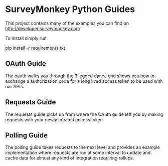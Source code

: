 # SurveyMonkey Python Guides

This project contains many of the examples you can find on http://developer.surveymonkey.com

To install simply run

  pip install -r requirements.txt 

## OAuth Guide

The oauth walks you through the 3 legged dance and shows you how to exchange a authorization code for a long lived
access token to be used with our APIs.

## Requests Guide

The requests guide picks up from where the OAuth guide left you by making requests with your newly created access token

## Polling Guide

The polling guide takes requests to the next level and provides an example implementation where requests are run
at some interval to update and cache data for almost any kind of integration requiring rollups.
